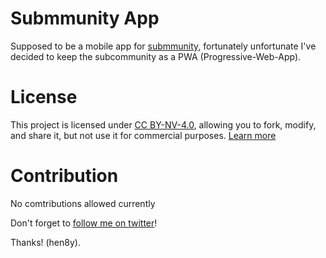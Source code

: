 # Submmunity App

Supposed to be a mobile app for [submmunity](https://submmunity.com), fortunately unfortunate I've decided to keep the subcommunity as a PWA (Progressive-Web-App).

# License

This project is licensed under [CC BY-NV-4.0](https://github.com/hen8y/submmunity-app/LICENSE.md), allowing you to fork, modify, and share it, but not use it for commercial purposes. [Learn more](https://creativecommons.org/licenses/by-nc/4.0/)

# Contribution

No comtributions allowed currently

Don't forget to [follow me on twitter](https://twitter.com/hen8y)!

Thanks!
(hen8y).
